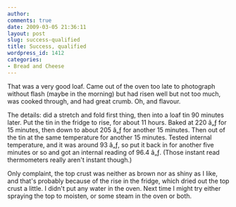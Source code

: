 ```yaml
---
author:
comments: true
date: 2009-03-05 21:36:11
layout: post
slug: success-qualified
title: Success, qualified
wordpress_id: 1412
categories:
- Bread and Cheese
---
```


That was a very good loaf. Came out of the oven too late to photograph without flash (maybe in the morning) but had risen well but not too much, was cooked through, and had great crumb. Oh, and flavour.

The details: did a stretch and fold first thing, then into a loaf tin 90 minutes later. Put the tin in the fridge to rise, for about 11 hours. Baked at 220 â„ƒ for 15 minutes, then down to about 205 â„ƒ for another 15 minutes. Then out of the tin at the same temperature for another 15 minutes. Tested internal temperature, and it was around 93 â„ƒ, so put it back in for another five minutes or so and got an internal reading of 96.4 â„ƒ. (Those instant read thermometers really aren't instant though.)

Only complaint, the top crust was neither as brown nor as shiny as I like, and that's probably because of the rise in the fridge, which dried out the top crust a little. I didn't put any water in the oven. Next time I might try either spraying the top to moisten, or some steam in the oven or both.


